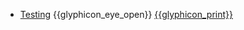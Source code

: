 * [Testing]({{baseUrl}}/testing/)
  <trigger for="pop:testing-preview">{{glyphicon_eye_open}}</trigger> [{{glyphicon_print}}](testing/print.html)

<popover id="pop:testing-preview" title="Testing {{glyphicon_eye_open}}" placement="right">
  <div slot="content">
    <include src="preview.md" />
  </div>
</popover>
